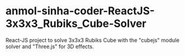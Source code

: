 # anmol-sinha-coder-ReactJS-3x3x3_Rubiks_Cube-Solver
React-JS project to solve 3x3x3 Rubiks Cube with the "cubejs" module solver and "Three.js" for 3D effects.
